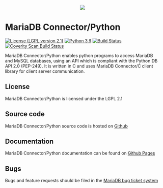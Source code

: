 <p align="center">
  <a href="http://mariadb.com/">
    <img src="https://mariadb.com/kb/static/images/logo-2018-black.png">
  </a>
</p>

# MariaDB Connector/Python

[![License (LGPL version 2.1)][licence-image]][licence-url]
[![Python 3.6][python-image]][python-url]
[![Build Status](https://travis-ci.org/mariadb-corporation/mariadb-connector-python.svg?branch=master)](https://travis-ci.org/mariadb-corporation/mariadb-connector-python)
<a href="https://scan.coverity.com/projects/mariadb-connector-python">
  <img alt="Coverity Scan Build Status"
       src="https://scan.coverity.com/projects/21386/badge.svg"/>
</a>

MariaDB Connector/Python enables python programs to access MariaDB and MySQL databases, using an API
which is compliant with the Python DB API 2.0 (PEP-249). It is written in C and uses MariaDB Connector/C
client library for client server communication.

## License

MariaDB Connector/Python is licensed under the LGPL 2.1

## Source code

MariaDB Connector/Python source code is hosted on [Github](https://github.com/mariadb-corporation/mariadb-connector-python)

## Documentation

MariaDB Connector/Python documentation can be found on [Github Pages](https://mariadb-corporation.github.io/mariadb-connector-python/)

## Bugs

Bugs and feature requests should be filed in the [MariaDB bug ticket system](https://jira.mariadb.org/)


[licence-image]:https://img.shields.io/badge/license-GNU%20LGPL%20version%202.1-green.svg?style=flat-square
[licence-url]:http://opensource.org/licenses/LGPL-2.1
[python-image]:https://img.shields.io/badge/python-3.6-blue.svg
[python-url]:https://www.python.org/downloads/release/python-360/
